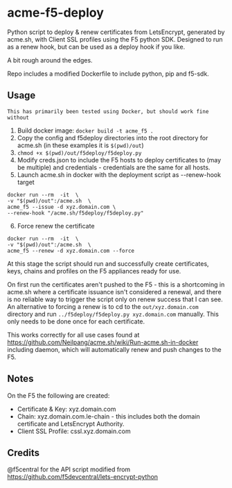 # acme-f5-deploy
Python script to deploy &amp; renew certificates from LetsEncrypt, generated by acme.sh, with Client SSL profiles using the F5 python SDK. Designed to run as a renew hook, but can be used as a deploy hook if you like.

A bit rough around the edges.

Repo includes a modified Dockerfile to include python, pip and f5-sdk.

## Usage
`This has primarily been tested using Docker, but should work fine without`
1. Build docker image:
`docker build -t acme_f5 .`
2. Copy the config and f5deploy directories into the root directory for acme.sh (in these examples it is `$(pwd)/out`)
3. `chmod +x $(pwd)/out/f5deploy/f5deploy.py`
4. Modify creds.json to include the F5 hosts to deploy certificates to (may be multiple) and credentials - credentials are the same for all hosts.
5. Launch acme.sh in docker with the deployment script as --renew-hook target
  ```
  docker run --rm  -it  \
 -v "$(pwd)/out":/acme.sh  \
 acme_f5 --issue -d xyz.domain.com \ 
 --renew-hook "/acme.sh/f5deploy/f5deploy.py"
  ```
6. Force renew the certificate
  ```
  docker run --rm  -it  \
  -v "$(pwd)/out":/acme.sh  \
  acme_f5 --renew -d xyz.domain.com --force
  ```
  
At this stage the script should run and successfully create certificates, keys, chains and profiles on the F5 appliances ready for use.

On first run the certificates aren't pushed to the F5 - this is a shortcoming in acme.sh where a certificate issuance isn't considered a renewal, and there is no reliable way to trigger the script only on renew success that I can see. 
An alternative to forcing a renew is to cd to the `out/xyz.domain.com` directory and run `../f5deploy/f5deploy.py xyz.domain.com` manually. This only needs to be done once for each certificate.

This works correctly for all use cases found at https://github.com/Neilpang/acme.sh/wiki/Run-acme.sh-in-docker including daemon, which will automatically renew and push changes to the F5.

## Notes
On the F5 the following are created:
- Certificate & Key: xyz.domain.com
- Chain: xyz.domain.com.le-chain - this includes both the domain certificate and LetsEncrypt Authority.
- Client SSL Profile: cssl.xyz.domain.com

## Credits
@f5central for the API script modified from https://github.com/f5devcentral/lets-encrypt-python
